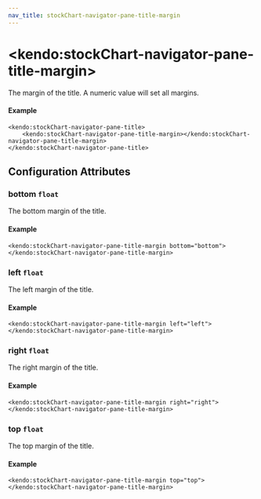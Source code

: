 ```yaml
---
nav_title: stockChart-navigator-pane-title-margin
---
```


# \<kendo:stockChart-navigator-pane-title-margin\>

The margin of the title. A numeric value will set all margins.

#### Example
    <kendo:stockChart-navigator-pane-title>
        <kendo:stockChart-navigator-pane-title-margin></kendo:stockChart-navigator-pane-title-margin>
    </kendo:stockChart-navigator-pane-title>

## Configuration Attributes

### bottom `float`

The bottom margin of the title.

#### Example
    <kendo:stockChart-navigator-pane-title-margin bottom="bottom">
    </kendo:stockChart-navigator-pane-title-margin>

### left `float`

The left margin of the title.

#### Example
    <kendo:stockChart-navigator-pane-title-margin left="left">
    </kendo:stockChart-navigator-pane-title-margin>

### right `float`

The right margin of the title.

#### Example
    <kendo:stockChart-navigator-pane-title-margin right="right">
    </kendo:stockChart-navigator-pane-title-margin>

### top `float`

The top margin of the title.

#### Example
    <kendo:stockChart-navigator-pane-title-margin top="top">
    </kendo:stockChart-navigator-pane-title-margin>

